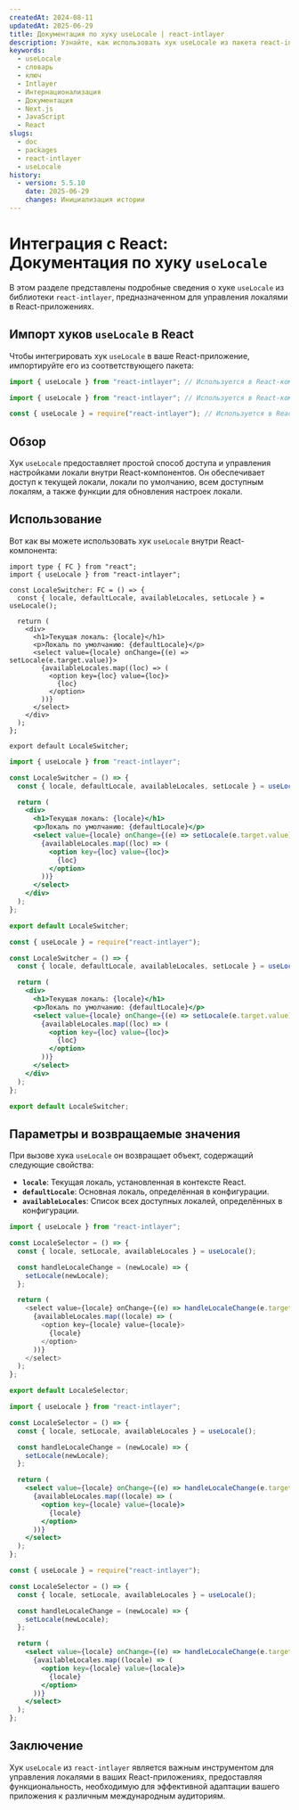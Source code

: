 ```yaml
---
createdAt: 2024-08-11
updatedAt: 2025-06-29
title: Документация по хуку useLocale | react-intlayer
description: Узнайте, как использовать хук useLocale из пакета react-intlayer
keywords:
  - useLocale
  - словарь
  - ключ
  - Intlayer
  - Интернационализация
  - Документация
  - Next.js
  - JavaScript
  - React
slugs:
  - doc
  - packages
  - react-intlayer
  - useLocale
history:
  - version: 5.5.10
    date: 2025-06-29
    changes: Инициализация истории
---
```


# Интеграция с React: Документация по хуку `useLocale`

В этом разделе представлены подробные сведения о хуке `useLocale` из библиотеки `react-intlayer`, предназначенном для управления локалями в React-приложениях.

## Импорт хуков `useLocale` в React

Чтобы интегрировать хук `useLocale` в ваше React-приложение, импортируйте его из соответствующего пакета:

```typescript codeFormat="typescript"
import { useLocale } from "react-intlayer"; // Используется в React-компонентах для управления локалью
```

```javascript codeFormat="esm"
import { useLocale } from "react-intlayer"; // Используется в React-компонентах для управления локалью
```

```javascript codeFormat="commonjs"
const { useLocale } = require("react-intlayer"); // Используется в React-компонентах для управления локалью
```

## Обзор

Хук `useLocale` предоставляет простой способ доступа и управления настройками локали внутри React-компонентов. Он обеспечивает доступ к текущей локали, локали по умолчанию, всем доступным локалям, а также функции для обновления настроек локали.

## Использование

Вот как вы можете использовать хук `useLocale` внутри React-компонента:

```tsx fileName="src/components/LocaleSwitcher.tsx" codeFormat="typescript"
import type { FC } from "react";
import { useLocale } from "react-intlayer";

const LocaleSwitcher: FC = () => {
  const { locale, defaultLocale, availableLocales, setLocale } = useLocale();

  return (
    <div>
      <h1>Текущая локаль: {locale}</h1>
      <p>Локаль по умолчанию: {defaultLocale}</p>
      <select value={locale} onChange={(e) => setLocale(e.target.value)}>
        {availableLocales.map((loc) => (
          <option key={loc} value={loc}>
            {loc}
          </option>
        ))}
      </select>
    </div>
  );
};

export default LocaleSwitcher;
```

```jsx fileName="src/components/LocaleSwitcher.mjx" codeFormat="esm"
import { useLocale } from "react-intlayer";

const LocaleSwitcher = () => {
  const { locale, defaultLocale, availableLocales, setLocale } = useLocale();

  return (
    <div>
      <h1>Текущая локаль: {locale}</h1>
      <p>Локаль по умолчанию: {defaultLocale}</p>
      <select value={locale} onChange={(e) => setLocale(e.target.value)}>
        {availableLocales.map((loc) => (
          <option key={loc} value={loc}>
            {loc}
          </option>
        ))}
      </select>
    </div>
  );
};

export default LocaleSwitcher;
```

```jsx fileName="src/components/LocaleSwitcher.csx" codeFormat="commonjs"
const { useLocale } = require("react-intlayer");

const LocaleSwitcher = () => {
  const { locale, defaultLocale, availableLocales, setLocale } = useLocale();

  return (
    <div>
      <h1>Текущая локаль: {locale}</h1>
      <p>Локаль по умолчанию: {defaultLocale}</p>
      <select value={locale} onChange={(e) => setLocale(e.target.value)}>
        {availableLocales.map((loc) => (
          <option key={loc} value={loc}>
            {loc}
          </option>
        ))}
      </select>
    </div>
  );
};

export default LocaleSwitcher;
```

## Параметры и возвращаемые значения

При вызове хука `useLocale` он возвращает объект, содержащий следующие свойства:

- **`locale`**: Текущая локаль, установленная в контексте React.
- **`defaultLocale`**: Основная локаль, определённая в конфигурации.
- **`availableLocales`**: Список всех доступных локалей, определённых в конфигурации.

```typescript
import { useLocale } from "react-intlayer";

const LocaleSelector = () => {
  const { locale, setLocale, availableLocales } = useLocale();

  const handleLocaleChange = (newLocale) => {
    setLocale(newLocale);
  };

  return (
    <select value={locale} onChange={(e) => handleLocaleChange(e.target.value)}>
      {availableLocales.map((locale) => (
        <option key={locale} value={locale}>
          {locale}
        </option>
      ))}
    </select>
  );
};

export default LocaleSelector;
```

```jsx fileName="src/components/LocaleSelector.mjx" codeFormat="esm"
import { useLocale } from "react-intlayer";

const LocaleSelector = () => {
  const { locale, setLocale, availableLocales } = useLocale();

  const handleLocaleChange = (newLocale) => {
    setLocale(newLocale);
  };

  return (
    <select value={locale} onChange={(e) => handleLocaleChange(e.target.value)}>
      {availableLocales.map((locale) => (
        <option key={locale} value={locale}>
          {locale}
        </option>
      ))}
    </select>
  );
};
```

```jsx fileName="src/components/LocaleSelector.csx" codeFormat="commonjs"
const { useLocale } = require("react-intlayer");

const LocaleSelector = () => {
  const { locale, setLocale, availableLocales } = useLocale();

  const handleLocaleChange = (newLocale) => {
    setLocale(newLocale);
  };

  return (
    <select value={locale} onChange={(e) => handleLocaleChange(e.target.value)}>
      {availableLocales.map((locale) => (
        <option key={locale} value={locale}>
          {locale}
        </option>
      ))}
    </select>
  );
};
```

## Заключение

Хук `useLocale` из `react-intlayer` является важным инструментом для управления локалями в ваших React-приложениях, предоставляя функциональность, необходимую для эффективной адаптации вашего приложения к различным международным аудиториям.
